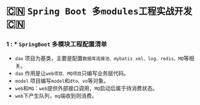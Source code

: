 # :cn: `Spring Boot 多modules工程实战开发` :cn: <br>

### 1 : * `SpringBoot` 多模块工程配置清单 <br>
  * `dao` 项目为基类，主要是配置`数据库连接池、mybatis xml、log、redis、MQ`等相关。<br>
  * `dao` 作用是让`web项目、MQ项目`只编写业务层代码。<br>
  * `model` 项目编写`model`和`dto、vo`等对象。<br>
  * `web`和`MQ`：`web`提供外部接口调用，`MQ`启动后属于待消费状态。<br>
  * `web`下产生队列，`mq`端收到则消费。<br>
